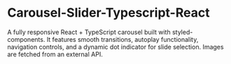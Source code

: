 # Carousel-Slider-Typescript-React
A fully responsive React + TypeScript carousel built with styled-components. It features smooth transitions, autoplay functionality, navigation controls, and a dynamic dot indicator for slide selection. Images are fetched from an external API.
